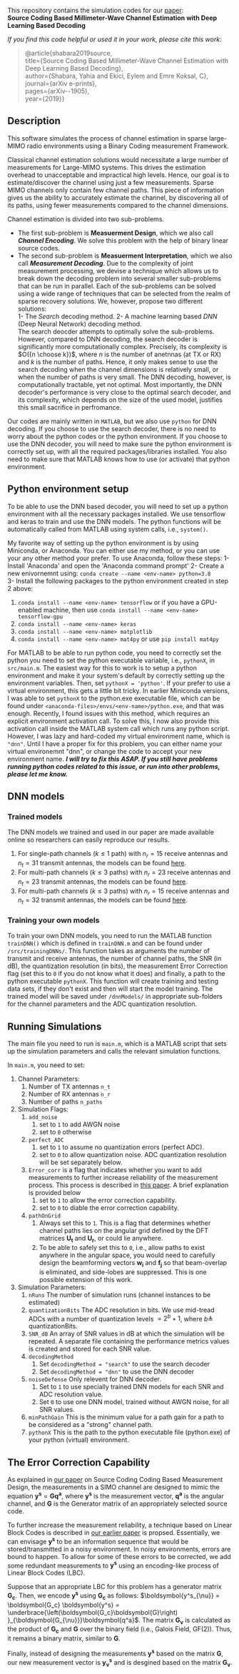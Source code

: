 This repository contains the simulation codes for our [paper](https://arxiv.org/pdf/1905.00124.pdf):   
**Source Coding Based Millimeter-Wave Channel Estimation with Deep Learning Based Decoding**

*If you find this code helpful or used it in your work, please cite this work:*


> @article{shabara2019source,  
> title={Source Coding Based Millimeter-Wave Channel Estimation with Deep Learning Based Decoding},  
> author={Shabara, Yahia and Ekici, Eylem and Emre Koksal, C},  
> journal={arXiv e-prints},  
> pages={arXiv--1905},  
> year={2019}}



## Description
This software simulates the process of channel estimation in sparse large-MIMO radio environments using a Binary Coding measurement Framework. 

Classical channel estimation solutions would necessitate a large number of measurements for Large-MIMO systems. This drives the estimation overhead to unacceptable and impractical high levels.
Hence, our goal is to estimate/discover the channel using just a few measurements.
Sparse MIMO channels only contain few channel paths. This piece of information gives us the ability to accurately estimate the channel, by discovering all of its paths, using fewer measurements compared to the channel dimensions.

Channel estimation is divided into two sub-problems.

- The first sub-problem is **Measuerment Design**, which we also call ***Channel Encoding***.
We solve this problem with the help of binary linear source codes.
- The second sub-problem is **Measuerment Interpretation**, which we also call ***Measurement Decoding***. Due to the complexity of joint measurement processing, we devise a technique which allows us to break down the decoding problem into several smaller sub-problems that can be run in parallel. Each of the sub-problems can be solved using a wide range of techniques that can be selected from the realm of sparse recovery solutions. We, however, propose two different solutions:  
  1- The *Search* decoding method.
  2- A machine learning based *DNN* (Deep Neural Network) decoding method.  
The search deocder attempts to optimally solve the sub-problems. However, compared to DNN decoding, the search decoder is significantly more computationally complex. Precisely, its complexity is $O({n \choose k})$, where $n$ is the number of anetnnas (at TX or RX) and $k$ is the number of paths.  Hence, it only makes sense to use the search decoding when the channel dimensions is relatively small, or when the number of paths is very small. The DNN decoding, however, is computationally tractable, yet not optimal. Most importantly, the DNN decoder's performance is very close to the optimal search decoder, and its complexity, which depends on the size of the used model, justifies this small sacrifice in perfromance.

Our codes are mainly written in `MATLAB`, but we also use `python` for DNN decoding. If you choose to use the search decoder, there is no need to worry about the python codes or the python environment. If you choose to use the DNN decoder, you will need to make sure the python environment is correctly set up, with all the required packages/libraries installed. You also need to make sure that MATLAB knows how to use (or activate) that python environment.


## Python environment setup

To be able to use the DNN based decoder, you will need to set up a python environment with all the necessary packages installed. We use tensorflow and keras to train and use the DNN models. The python functions will be automatically called from MATLAB using system calls, i.e., `system()`.

My favorite way of setting up the python environment is by using Miniconda, or Anaconda. You can either use my method, or you can use your any other method your prefer. To use Anaconda, follow these steps:
1- Install 'Anaconda' and open the 'Anaconda command prompt'
2- Create a new enivornemnt using:
	`conda create --name <env-name> python=3.8`  
3- Install the following packages to the python environment created in step 2 above:
 1. `conda install --name <env-name> tensorflow` or if you have a GPU-enabled machine, then use `conda install --name <env-name> tensorflow-gpu`
 2. `conda install --name <env-name> keras`  
 3. `conda install --name <env-name> matplotlib`  
 4. `conda install --name <env-name> mat4py`  	or use   `pip install mat4py`  

For MATLAB to be able to run python code, you need to correctly set the python you need to set the python executable variable, i.e., `pythonX`, in `src/main.m`.
The easiest way for this to work is to setup a python environment and make it your system's default by correctly setting up the environment variables. Then, set `pythonX = 'python'`.
If your prefer to use a virtual environment, this gets a little bit tricky. In earlier Miniconda versions, I was able to set `pythonX` to the python.exe executable file, which can be found under `<anaconda-files>/envs/<env-name>/python.exe`, and that was enough.
Recently, I found issues with this method, which requires an explicit environment activation call. To solve this, I now also provide this activation call inside the MATLAB system call which runs any python script. However, I was lazy and hard-coded my virtual environment name, which is `"dnn"`. Until I have a proper fix for this problem, you can either name your virtual environemnt "dnn", or change the code to accept your new environment name. 
***I will try to fix this ASAP. If you still have problems running python codes related to this issue, or run into other problems, please let me know.***


	
## DNN models
### Trained models
The DNN models we trained and used in our paper are made available online so researchers can easily reproduce our results.

 1. For single-path channels ($k\leq1$ path) with $n_r = 15$ receive
    antennas and $n_t = 31$ transmit antennas, the models can be found [here](https://drive.google.com/file/d/1TjM0aIYAm4YdUivvyPI83Uj729T0Xaft/view?usp=sharing).
 2.  For multi-path channels ($k\leq3$ paths) with $n_r = 23$ receive
    antennas and $n_t = 23$ transmit antennas, the models can be found [here](https://drive.google.com/file/d/1ulUFp6YX4Y-2zfZC-w4PDV0uusgDfSr1/view?usp=sharing).
 3.  For multi-path channels ($k\leq3$ paths) with $n_r = 15$ receive
    antennas and $n_t = 32$ transmit antennas, the models can be found [here](https://drive.google.com/file/d/1NDWXW0GsWdf1ZxTB5kcKVA0q7gaxKIdk/view?usp=sharing).

### Training your own models

To train your own DNN models, you need to run the MATLAB function `trainDNN()` which is defined in `trainDNN.m` and can be found under `/src/trainingDNNs/`. This function takes as arguments the number of transmit and receive antennas, the number of channel paths, the SNR (in dB), the quantization resolution (in bits), the measurement Error Correction flag (set this to `0` if you do not know what it does) and finally, a path to the python executable `pythonX`.
This function will create training and testing data sets, if they don't exist and then will start the model training. The trained model will be saved under `/dnnModels/` in appropriate sub-folders for the channel parameters and the ADC quantization resolution.

## Running Simulations

The main file you need to run is `main.m`, which is a MATLAB script that sets up the simulation parameters and calls the relevant simulation functions.

In `main.m`, you need to set:

1. Channel Parameters:
	1. Number of TX antennas `n_t`
	2. Number of RX antennas `n_r`
	3. Number of paths `n_paths`
2. Simulation Flags:
	1. `add_noise`
		1. set to `1`  to add AWGN noise
		2. set to `0`  otherwise
	2. `perfect_ADC`
		1. set to `1`  to assume no quantization errors (perfect ADC).
		2. set to `0`  to allow quantization noise. ADC quantization resolution will be set separately below.
	3. `Error_corr` is a flag that indicates whether you want to add measurements to further increase reliability of the measurement process. This process is described in [this paper](https://ieeexplore.ieee.org/abstract/document/8750903). A brief explanation is provided below
		1. set to `1` to allow the error correction capability.
		2. set to `0` to diable the error correction capability.
	4. `pathOnGrid` 
		1.  Always set this to `1`.  This is a flag that determines whether channel paths lies on the angular grid defined by the DFT matrices $\boldsymbol{U_t}$ and $\boldsymbol{U_r}$, or could lie anywhere.
		2. To be able to safely set this to `0`, i.e., allow paths to exist anywhere in the angular space, you would need to carefully design the beamforming vectors $\boldsymbol{w_i}$ and $\boldsymbol{f_j}$ so that beam-overlap is eliminated, and side-lobes are suppressed. This is one possible extension of this work.
3. Simulation Parameters:
	1. `nRuns` The number of simulation runs (channel instances to be estimated) 
	2. `quantizationBits` The ADC resolution in bits. We use mid-tread ADCs with a number of quantization levels $=2^b+1$, where $b \triangleq$ quantizationBits.
	3. `SNR_dB` An array of SNR values in dB at which the simulation will be repeated. A separate file containing the performance metrics values is created and stored for each SNR value.
	4. `decodingMethod` 
		1. Set `decodingMethod = "search"`  to use the search decoder
		2. Set `decodingMethod = "dnn"`  to use the DNN decoder
	5. `noiseDefense` Only relevent for DNN decoder.
		1. Set to `1` to use specially trained DNN models for each SNR and ADC resolution value.
		2. Set `0` to use one DNN model, trained without AWGN noise, for all SNR values.
	6. `minPathGain`
		This is the minimum value for a path gain for a path to be considered as a "strong"  channel path.
	7. `pythonX`
		This is the path to the python executable file (python.exe) of your python (virtual) environment.



## The Error Correction Capability
As explained in [our paper](https://arxiv.org/pdf/1905.00124.pdf) on Source Coding Coding Based Measurement Design, the measurements in a SIMO channel are designed to mimic the equation 
$\boldsymbol{y^s} = \boldsymbol{G} \boldsymbol{q^a}$,
where $\boldsymbol{y^s}$ is the measurement vector, $\boldsymbol{q^a}$ is the angular channel, and $\boldsymbol{G}$ is the Generator matrix of an appropriately selected source code.

To further increase the measurement reliability, a technique based on Linear Block Codes is described in [our earlier paper](https://ieeexplore.ieee.org/abstract/document/8750903) is propsed. Essentially, we can envisage $\boldsymbol{y^s}$ to be an information sequence that would be stored/transmitted in a noisy environment. In noisy environments, errors are bound to happen. To allow for some of these errors to be corrected, we add some redundant measurements to $\boldsymbol{y^s}$ using an encoding-like process of Linear Block Codes (LBC).

Suppose that an appropriate LBC for this problem has a generator matrix $\boldsymbol{G_c}$. Then, we encode $\boldsymbol{y^s}$ using $\boldsymbol{G_c}$ as follows:
$\boldsymbol{y^s_{\nu}} =  \boldsymbol{G_c} \boldsymbol{y^s} = \underbrace{\left(\boldsymbol{G_c}\boldsymbol{G}\right) }_{\boldsymbol{G_{\nu}}}\boldsymbol{q^a}$.
The matrix $\boldsymbol{G_{\nu}}$ is calculated as the product of $\boldsymbol{G_c}$ and $\boldsymbol{G}$ over the binary field (i.e., Galois Field, GF(2)). Thus, it remains a binary matrix, similar to $\boldsymbol{G}$. 

Finally, instead of designing the measurements $\boldsymbol{y^s}$ based on the matrix $\boldsymbol{G}$, our new measurement vector is $\boldsymbol{y^s_{\nu}}$ and is desgined based on the matrix $\boldsymbol{G_{\nu}}$.
